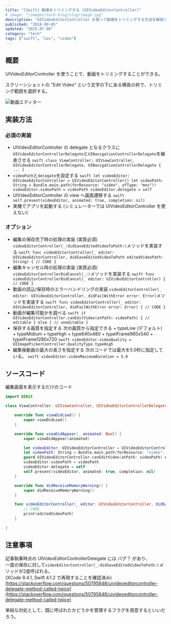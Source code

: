 ```yaml
---
title: "[Swift] 動画をトリミングする (UIVideoEditorController)"
# image: "/images/tech-blog/slug/image.jpg"
description: "UIVideoEditorController を使って動画をトリミングする方法を解説する。"
published: "2018-09-05"
updated: "2025-07-08"
category: "tech"
tags: ["swift", "ios", "video"]
---
```


## 概要

UIVideoEditorController を使うことで、動画をトリミングすることができる。

スクリーンショットの "Edit Video" という文字の下にある横長の枠で、トリミング範囲を選択する。

![動画エディター](/images/tech-blog/2018-swift-uivideoeditorcontroller/video-editor.avif)

## 実装方法

### 必須の実装

- UIVideoEditorController の delegate となるクラスに`UIVideoEditorControllerDelegate`と`UINavigationControllerDelegate`を継承させる
  `swift
class ViewController: UIViewController, UIVideoEditorControllerDelegate, UINavigationControllerDelegate {
...
}
    `
- `videoPath`と`delegate`を設定する
  `swift
let videoEditor: UIVideoEditorController = UIVideoEditorController()
let videoPath: String = Bundle.main.path(forResource: "video", ofType: "mov")!
videoEditor.videoPath = videoPath
videoEditor.delegate = self
    `
- UIVideoEditorController の view へ画面遷移する
  `swift
self.present(videoEditor, animated: true, completion: nil)
    `
- 実機でアプリを起動する (シミュレーターでは UIVideoEditorController を使えない)

### オプション

- 編集の保存完了時の処理の実装 (実質必須)
  `videoEditorController(_:didSaveEditedVideoToPath:)`メソッドを実装する
  `swift
func videoEditorController(_ editor: UIVideoEditorController, didSaveEditedVideoToPath editedVideoPath: String) {
    // CODE
}
    `
- 編集キャンセル時の処理の実装 (実質必須)
  `videoEditorControllerDidCancel(_:)`メソッドを実装する
  `swift
func videoEditorControllerDidCancel(_ editor: UIVideoEditorController) {
    // CODE
}
    `
- 動画の読込/保存時のエラーハンドリングの実装
  `videoEditorController(_ editor: UIVideoEditorController, didFailWithError error: Error)`メソッドを実装する
  `swift
func videoEditorController(_ editor: UIVideoEditorController, didFailWithError error: Error) {
    // CODE
}
    `
- 動画が編集可能かを調べる
  `swift
if UIVideoEditorController.canEditVideo(atPath: videoPath) {
    // editable
} else {
    // uneditable
}
    `
- 保存する画質を指定する
  次の画質から指定できる + typeLow (デフォルト) + typeMidium + typeHigh + type640x480 + typeIFrame960x540 + typeIFrame1280x720
  `swift
videoEditor.videoQuality = UIImagePickerController.QualityType.typeHigh
    `
- 編集後動画の最大の長さを指定する
  次のコードでは最大を5.0秒に指定している。
  `swift
videoEditor.videoMaximumDuration = 5.0
    `

## ソースコード

編集画面を表示するだけのコード

```swift
import UIKit

class ViewController: UIViewController, UIVideoEditorControllerDelegate, UINavigationControllerDelegate {

    override func viewDidLoad() {
        super.viewDidLoad()
    }

    override func viewDidAppear(_ animated: Bool) {
        super.viewDidAppear(animated)

        let videoEditor: UIVideoEditorController = UIVideoEditorController()
        let videoPath: String = Bundle.main.path(forResource: "video", ofType: "mov")!
        guard UIVideoEditorController.canEditVideo(atPath: videoPath) else { return }
        videoEditor.videoPath = videoPath
        videoEditor.delegate = self
        self.present(videoEditor, animated: true, completion: nil)
    }

    override func didReceiveMemoryWarning() {
        super.didReceiveMemoryWarning()
    }

    func videoEditorController(_ editor: UIVideoEditorController, didSaveEditedVideoToPath editedVideoPath: String) {
        // CODE
        print(editedVideoPath)
    }

}
```

## 注意事項

記事執筆時点の UIVideoEditorControllerDelegate には バグ？ があり、  
一度の保存に対して`videoEditorController(_:didSaveEditedVideoToPath:)`メソッドが2度呼ばれる。  
(XCode 9.4.1, Swift 4.1.2 で再現することを確認済み)  
[https://stackoverflow.com/questions/50795848/uivideoeditorcontroller-delegate-method-called-twice](https://stackoverflow.com/questions/50795848/uivideoeditorcontroller-delegate-method-called-twice)

単純な対処として、既に呼ばれたかどうかを管理するフラグを用意するといいだろう。
